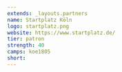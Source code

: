 ```yaml
---
extends: _layouts.partners
name: Startplatz Köln
logo: startplatz.png
website: https://www.startplatz.de/
tier: patron
strength: 40
camps: koe1805
short:
---
```

